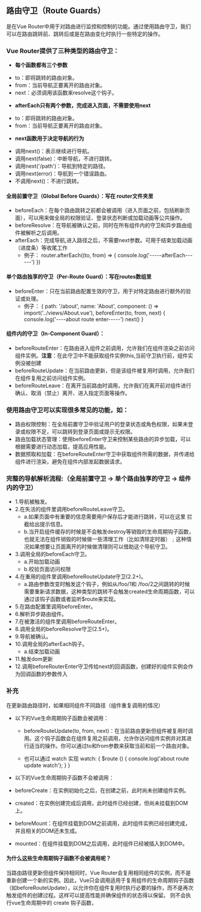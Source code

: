## 路由守卫（Route Guards）
是在Vue Router中用于对路由进行监控和控制的功能。通过使用路由守卫，我们可以在路由跳转前、跳转后或是在路由变化时执行一些特定的操作。

### Vue Router提供了三种类型的路由守卫：
- **每个函数都有三个参数**
 * to：即将跳转的路由对象。
 * from：当前导航正要离开的路由对象。
 * next：必须调用该函数来resolve这个钩子。
- **afterEach只有两个参数，完成进入页面，不需要使用next**
 * to：即将跳转的路由对象。
 * from：当前导航正要离开的路由对象。
- **next函数用于决定导航的行为**
 * 调用next()：表示继续进行导航。
 * 调用next(false)：中断导航，不进行跳转。
 * 调用next('/path')：导航到特定的路径。
 * 调用next(error)：导航到一个错误路由。 
 * 不调用next()：不进行跳转。 

#### 全局前置守卫（Global Before Guards）：写在 router文件夹里

- beforeEach：在每个路由跳转之前都会被调用（进入页面之前，包括刷新页面），可以用来做全局的权限验证、登录状态判断或加载动画等公共操作。
- beforeResolve：在导航被确认之前，同时在所有组件内的守卫和异步路由组件被解析之后调用。
- afterEach：完成导航,进入路径之后，不需要next参数。可用于结束加载动画（进度条）等收尾工作
  - 例子：
 router.afterEach((to, from) => {
  console.log('-----afterEach------')
 })
  

#### 单个路由独享的守卫（Per-Route Guard）：写在routes数组里

- beforeEnter：只在当前路由配置生效的守卫，用于对特定路由进行额外的验证或处理。
  - 例子：
  {
    path: '/about',
    name: 'About',
    component: () => import('../views/About.vue'),
    beforeEnter(to, from, next) {
      console.log('----about route enter-----')
      next()
    }
  

#### 组件内的守卫（In-Component Guard）：

- beforeRouteEnter：在路由进入组件之前调用，允许我们在组件渲染之前访问组件实例。**注意**：在此守卫中不能获取组件实例this,当前守卫执行前，组件实例没被创建
- beforeRouteUpdate：在当前路由更新，但是该组件被复用时调用，允许我们在组件复用之前访问组件实例。
- beforeRouteLeave：在离开当前路由时调用，允许我们在离开前对组件进行确认、取消（禁止）离开、进入指定页面等操作。

### 使用路由守卫可以实现很多常见的功能，如：

- 路由权限控制：在全局前置守卫中验证用户的登录状态或角色权限，如果未登录或权限不足，可以跳转到登录页面或提示无权限。
- 路由加载状态管理：使用beforeEnter守卫来控制某些路由的异步加载，可以根据需要进行动态加载，提高应用性能。
- 数据预取和加载：在beforeRouteEnter守卫中获取组件所需的数据，并传递给组件进行渲染，避免在组件内部发起数据请求。


### 完整的导航解析流程:（全局前置守卫 -> 单个路由独享的守卫 -> 组件内的守卫）
- 1.导航被触发。
- 2.在失活的组件里调用beforeRouteLeave守卫。
  - a.如果页面中有重要的信息需要用户保存后才能进行跳转，可以在这里 拦截给出提示信息。
  - b.当开启组件缓存的时候是不会触发destroy等销毁的生命周期钩子函数，也就无法在组件销毁的时候做一些清理工作（比如清除定时器）﹔这种情况如果想要让页面离开的时候做清理则可以借助这个导航守卫。
- 3.调用全局的beforeEach守卫。
  - a.开始加载动画
  - b.校验页面访问权限
- 4.在重用的组件里调用beforeRouteUpdate守卫(2.2+)。
  - a.路由参数改变时触发这个钩子，例如从/foo/1和 /foo/2之间跳转的时候需要重新请求数据，这种类型的跳转不会触发created生命周期函数，可以通过该钩子函数或者监听$route来实现。
- 5.在路由配置里调用beforeEnter。
- 6.解析异步路由组件。
- 7.在被激活的组件里调用beforeRouteEnter。
- 8.调用全局的beforeResolve守卫(2.5+)。
- 9.导航被确认。
- 10.调用全局的afterEach钩子。
  - a.结束加载动画
- 11.触发dom更新
- 12.调用beforeRouterEnter守卫传给next的回调函数，创建好的组件实例会作为回调函数的参数传入

  
### 补充
在更新路由路径时，如果相同组件不同路径（组件重复调用的情况）
- 以下的Vue生命周期钩子函数会被调用：

  - beforeRouteUpdate(to, from, next)：在当前路由更新但组件被复用时调用。这个钩子函数会在组件复用之前调用，允许你访问组件实例并对其进行适当的操作。你可以通过to和from参数来获取当前和前一个路由对象。

  - 也可以通过 watch 实现
watch: {
   $route () {
     console.log('about route update watch');
   }
 }

- 以下的Vue生命周期钩子函数不会被调用：

 - beforeCreate：在实例初始化之后，在创建之前，此时尚未创建组件实例。
 - created：在实例创建完成后调用，此时组件已经创建，但尚未挂载到DOM上。
 - beforeMount：在组件挂载到DOM之前调用，此时组件实例已经创建完成，并且相关的DOM还未生成。
 - mounted：在组件挂载到DOM之后调用，此时组件已经被插入到DOM中。

#### 为什么这些生命周期钩子函数不会被调用呢？
  
  当路由路径更新但组件保持相同时，Vue Router会复用相同组件的实例，而不是重新创建一个新的实例。因此，Vue只会调用适用于复用组件的生命周期钩子函数（如beforeRouteUpdate），以允许你在组件复用时执行必要的操作，而不是再次触发组件的创建过程。这样可以提高性能并确保组件的状态得以保留。
则不会执行vue生命周期中的 create 钩子函数，
